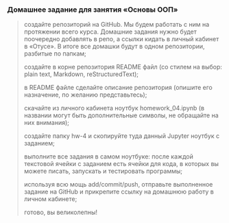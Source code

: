 ### Домашнее задание для занятия «Основы ООП»

> создайте репозиторий на GitHub. Мы будем работать с ним на протяжении всего курса. Домашние задания нужно будет поочередно добавлять в репо, а ссылки кидать в личный кабинет в «Отусе». В итоге все домашки будут в одном репозитории, разбитые по папкам;
> 
> создайте в корне репозитория README файл (со стилем на выбор: plain text, Markdown, reStructuredText);
> 
> в README файле сделайте описание репозитория (опишите его назначение, по желанию представьтесь);
> 
> скачайте из личного кабинета ноутбук homework_04.ipynb (в названии могут быть дополнительные символы, не обращайте на них внимания);
> 
> создайте папку hw-4 и скопируйте туда данный Jupyter ноутбук с заданием;
> 
> выполните все задания в самом ноутбуке: после каждой текстовой ячейки с заданием есть ячейки для кода, в которых вы можете писать, запускать и тестировать программы;
> 
> используя всю мощь add/commit/push, отправьте выполненное задание на GitHub и прикрепите ссылку на домашнюю работу в личном кабинете;
> 
> готово, вы великолепны!
